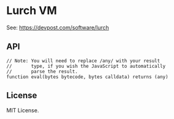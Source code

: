 Lurch VM
========

See: https://devpost.com/software/lurch

API
---

```
// Note: You will need to replace /any/ with your result
//       type, if you wish the JavaScript to automatically
//       parse the result.
function eval(bytes bytecode, bytes calldata) returns (any)
```

License
-------

MIT License.
